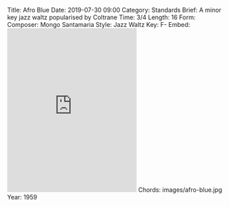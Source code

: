 Title: Afro Blue
Date: 2019-07-30 09:00
Category: Standards
Brief: A minor key jazz waltz popularised by Coltrane
Time: 3/4
Length: 16
Form:
Composer: Mongo Santamaria
Style: Jazz Waltz
Key: F-
Embed: <iframe src="https://open.spotify.com/embed/user/thatdavidmiller/playlist/4walIvVfIM9emSLjjAhTuH" width="300" height="380" frameborder="0" allowtransparency="true" allow="encrypted-media"></iframe>
Chords: images/afro-blue.jpg
Year: 1959
